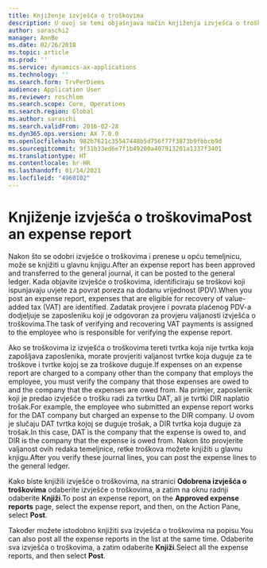 ```yaml
---
title: Knjiženje izvješća o troškovima
description: U ovoj se temi objašnjava način knjiženja izvješća o troškovima u glavnu knjigu.
author: saraschi2
manager: AnnBe
ms.date: 02/26/2018
ms.topic: article
ms.prod: ''
ms.service: dynamics-ax-applications
ms.technology: ''
ms.search.form: TrvPerDiems
audience: Application User
ms.reviewer: roschlom
ms.search.scope: Core, Operations
ms.search.region: Global
ms.author: saraschi
ms.search.validFrom: 2016-02-28
ms.dyn365.ops.version: AX 7.0.0
ms.openlocfilehash: 982b7621c35547448b5d756f77f3873b9fbbcb9d
ms.sourcegitcommit: 9f31b33ed6e7f1b49200a407913201a1337f3401
ms.translationtype: HT
ms.contentlocale: hr-HR
ms.lasthandoff: 01/14/2021
ms.locfileid: "4960102"
---
```

# <a name="post-an-expense-report"></a><span data-ttu-id="58412-103">Knjiženje izvješća o troškovima</span><span class="sxs-lookup"><span data-stu-id="58412-103">Post an expense report</span></span>

<span data-ttu-id="58412-104">Nakon što se odobri izvješće o troškovima i prenese u opću temeljnicu, može se knjižiti u glavnu knjigu.</span><span class="sxs-lookup"><span data-stu-id="58412-104">After an expense report has been approved and transferred to the general journal, it can be posted to the general ledger.</span></span> <span data-ttu-id="58412-105">Kada objavite izvješće o troškovima, identificiraju se troškovi koji ispunjavaju uvjete za povrat poreza na dodanu vrijednost (PDV).</span><span class="sxs-lookup"><span data-stu-id="58412-105">When you post an expense report, expenses that are eligible for recovery of value-added tax (VAT) are identified.</span></span> <span data-ttu-id="58412-106">Zadatak provjere i povrata plaćenog PDV-a dodjeljuje se zaposleniku koji je odgovoran za provjeru valjanosti izvješća o troškovima.</span><span class="sxs-lookup"><span data-stu-id="58412-106">The task of verifying and recovering VAT payments is assigned to the employee who is responsible for verifying the expense report.</span></span>

<span data-ttu-id="58412-107">Ako se troškovima iz izvješća o troškovima tereti tvrtka koja nije tvrtka koja zapošljava zaposlenika, morate provjeriti valjanost tvrtke koja duguje za te troškove i tvrtke kojoj se za troškove duguje.</span><span class="sxs-lookup"><span data-stu-id="58412-107">If expenses on an expense report are charged to a company other than the company that employs the employee, you must verify the company that those expenses are owed to and the company that the expenses are owed from.</span></span> <span data-ttu-id="58412-108">Na primjer, zaposlenik koji je predao izvješće o trošku radi za tvrtku DAT, ali je tvrtki DIR naplatio trošak.</span><span class="sxs-lookup"><span data-stu-id="58412-108">For example, the employee who submitted an expense report works for the DAT company but charged an expense to the DIR company.</span></span> <span data-ttu-id="58412-109">U ovom je slučaju DAT tvrtka kojoj se duguje trošak, a DIR tvrtka koja duguje za trošak.</span><span class="sxs-lookup"><span data-stu-id="58412-109">In this case, DAT is the company that the expense is owed to, and DIR is the company that the expense is owed from.</span></span> <span data-ttu-id="58412-110">Nakon što provjerite valjanost ovih redaka temeljnice, retke troškova možete knjižiti u glavnu knjigu.</span><span class="sxs-lookup"><span data-stu-id="58412-110">After you verify these journal lines, you can post the expense lines to the general ledger.</span></span>

<span data-ttu-id="58412-111">Kako biste knjižili izvješće o troškovima, na stranici **Odobrena izvješća o troškovima** odaberite izvješće o troškovima, a zatim na oknu radnji odaberite **Knjiži**.</span><span class="sxs-lookup"><span data-stu-id="58412-111">To post an expense report, on the **Approved expense reports** page, select the expense report, and then, on the Action Pane, select **Post**.</span></span>

<span data-ttu-id="58412-112">Također možete istodobno knjižiti sva izvješća o troškovima na popisu.</span><span class="sxs-lookup"><span data-stu-id="58412-112">You can also post all the expense reports in the list at the same time.</span></span> <span data-ttu-id="58412-113">Odaberite sva izvješća o troškovima, a zatim odaberite **Knjiži**.</span><span class="sxs-lookup"><span data-stu-id="58412-113">Select all the expense reports, and then select **Post**.</span></span>
